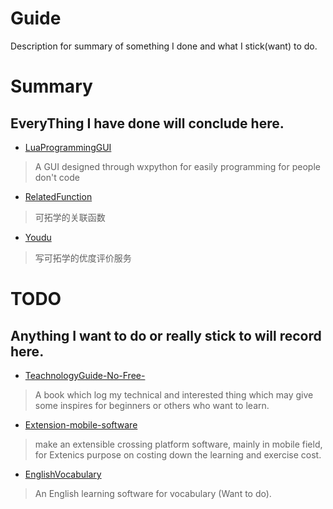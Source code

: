 # Guide
Description for summary of something I done and what I stick(want) to do.

# Summary
EveryThing I have done will conclude here.
----
- [LuaProgrammingGUI](https://github.com/jinzhuwuyan/LuaProgrammingGUI) 
> A GUI designed through wxpython for easily programming for people don't code

- [RelatedFunction](https://github.com/jinzhuwuyan/RelatedFunction)
> 可拓学的关联函数

- [Youdu](https://github.com/jinzhuwuyan/Youdu)
> 写可拓学的优度评价服务

# TODO
Anything I want to do or really stick to will record here.
---
- [TeachnologyGuide-No-Free-](https://github.com/jinzhuwuyan/TeachnologyGuide-No-Free-)
> A book which log my technical and interested thing which may give some inspires for beginners or others who want to learn.

- [Extension-mobile-software](https://github.com/jinzhuwuyan/Extension-mobile-software)
> make an extensible crossing platform software, mainly in mobile field, for Extenics purpose on costing down the learning and exercise cost.

- [EnglishVocabulary](https://github.com/jinzhuwuyan/EnglishVocabulary)
> An English learning software for vocabulary (Want to do).
